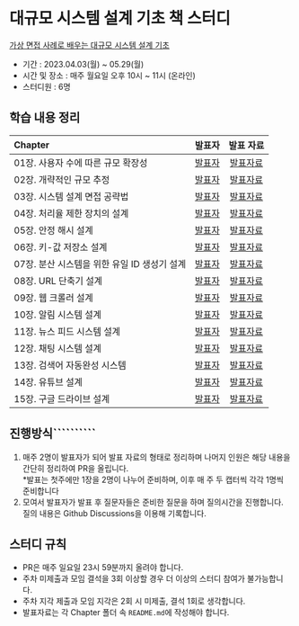 # 대규모 시스템 설계 기초 책 스터디

[가상 면접 사례로 배우는 대규모 시스템 설계 기초](http://www.yes24.com/Product/Goods/102819435)

- 기간 : 2023.04.03(월) ~ 05.29(월)
- 시간 및 장소 : 매주 월요일 오후 10시 ~ 11시 (온라인)
- 스터디원 : 6명

## 학습 내용 정리

| Chapter                      |    발표자     | 발표 자료 
:-----------------------------|:----------:|:-----:
| 01장. 사용자 수에 따른 규모 확장성        | [발표자]() |[발표자료](https://github.com/Learning-Is-Vital-In-Development/23-7-SystemDesignInterview/tree/main/chap01)
| 02장. 개략적인 규모 추정              | [발표자]() |[발표자료](https://github.com/Learning-Is-Vital-In-Development/23-7-SystemDesignInterview/tree/main/chap02)
| 03장. 시스템 설계 면접 공략법           | [발표자]() |[발표자료](https://github.com/Learning-Is-Vital-In-Development/23-7-SystemDesignInterview/tree/main/chap03)
| 04장. 처리율 제한 장치의 설계           | [발표자]() |[발표자료](https://github.com/Learning-Is-Vital-In-Development/23-7-SystemDesignInterview/tree/main/chap04)
| 05장. 안정 해시 설계                | [발표자]() |[발표자료](https://github.com/Learning-Is-Vital-In-Development/23-7-SystemDesignInterview/tree/main/chap05)
| 06장. 키-값 저장소 설계              | [발표자]() |[발표자료](https://github.com/Learning-Is-Vital-In-Development/23-7-SystemDesignInterview/tree/main/chap06)
| 07장. 분산 시스템을 위한 유일 ID 생성기 설계 | [발표자]() |[발표자료](https://github.com/Learning-Is-Vital-In-Development/23-7-SystemDesignInterview/tree/main/chap07)
| 08장. URL 단축기 설계              | [발표자]() |[발표자료](https://github.com/Learning-Is-Vital-In-Development/23-7-SystemDesignInterview/tree/main/chap08)
| 09장. 웹 크롤러 설계                | [발표자]() |[발표자료](https://github.com/Learning-Is-Vital-In-Development/23-7-SystemDesignInterview/tree/main/chap09)
| 10장. 알림 시스템 설계               | [발표자]() |[발표자료](https://github.com/Learning-Is-Vital-In-Development/23-7-SystemDesignInterview/tree/main/chap10)
| 11장. 뉴스 피드 시스템 설계            | [발표자]() |[발표자료](https://github.com/Learning-Is-Vital-In-Development/23-7-SystemDesignInterview/tree/main/chap11)
| 12장. 채팅 시스템 설계               | [발표자]() |[발표자료](https://github.com/Learning-Is-Vital-In-Development/23-7-SystemDesignInterview/tree/main/chap12)
| 13장. 검색어 자동완성 시스템            | [발표자]() |[발표자료](https://github.com/Learning-Is-Vital-In-Development/23-7-SystemDesignInterview/tree/main/chap13)
| 14장. 유튜브 설계                  | [발표자]() |[발표자료](https://github.com/Learning-Is-Vital-In-Development/23-7-SystemDesignInterview/tree/main/chap14)
| 15장. 구글 드라이브 설계              | [발표자]() |[발표자료](https://github.com/Learning-Is-Vital-In-Development/23-7-SystemDesignInterview/tree/main/chap15)

## 진행방식``````````

1. 매주 2명이 발표자가 되어 발표 자료의 형태로 정리하며 나머지 인원은 해당 내용을 간단히 정리하여 PR을 올립니다.  
   *발표는 첫주에만 1장을 2명이 나누어 준비하며, 이후 매 주 두 캡터씩 각각 1명씩 준비합니다
2. 모여서 발표자가 발표 후 질문자들은 준비한 질문을 하며 질의시간을 진행합니다. 질의 내용은 Github Discussions을 이용해 기록합니다.

## 스터디 규칙

- PR은 매주 일요일 23시 59분까지 올려야 합니다.
- 주차 미제출과 모임 결석을 3회 이상할 경우 더 이상의 스터디 참여가 불가능합니다.
- 주차 지각 제출과 모임 지각은 2회 시 미제출, 결석 1회로 생각합니다.
- 발표자료는 각 Chapter 폴더 속 `README.md`에 작성해야 합니다.
